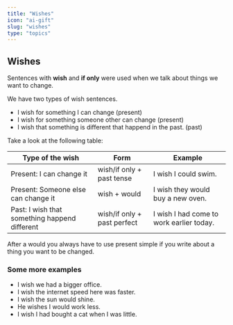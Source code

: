 ```yaml
---
title: "Wishes"
icon: "ai-gift"
slug: "wishes"
type: "topics"
---
```


## Wishes

Sentences with **wish** and **if only** were used when we talk about things we want to change.

We have two types of wish sentences.

- I wish for something I can change (present)
- I wish for something someone other can change (present)
- I wish that something is different that happend in the past. (past)

Take a look at the following table:

| Type of the wish | Form | Example |
| --- | --- | --- |
| Present: I can change it | wish/if only + past tense | I wish I could swim. |
| Present: Someone else can change it | wish + would | I wish they would buy a new oven. |
| Past: I wish that something happend different | wish/if only + past perfect | I wish I had come to work earlier today. |

After a would you always have to use present simple if you write about a thing you want to be changed.

### Some more examples

- I wish we had a bigger office.
- I wish the internet speed here was faster.
- I wish the sun would shine.
- He wishes I would work less.
- I wish I had bought a cat when I was little.
